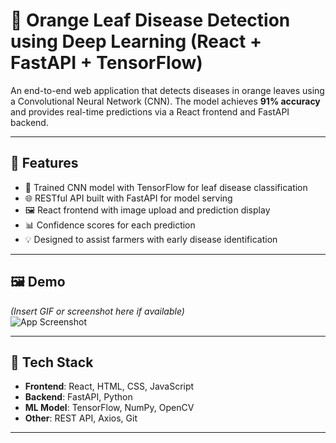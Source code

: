 # 🍊 Orange Leaf Disease Detection using Deep Learning (React + FastAPI + TensorFlow)

An end-to-end web application that detects diseases in orange leaves using a Convolutional Neural Network (CNN). The model achieves **91% accuracy** and provides real-time predictions via a React frontend and FastAPI backend.

---

## 🚀 Features

- 🧠 Trained CNN model with TensorFlow for leaf disease classification  
- 🌐 RESTful API built with FastAPI for model serving  
- 🖼️ React frontend with image upload and prediction display  
- 📊 Confidence scores for each prediction  
- 💡 Designed to assist farmers with early disease identification

---

## 🖼️ Demo

*(Insert GIF or screenshot here if available)*  
![App Screenshot](./screenshots/demo.png)

---

## 🔧 Tech Stack

- **Frontend**: React, HTML, CSS, JavaScript  
- **Backend**: FastAPI, Python  
- **ML Model**: TensorFlow, NumPy, OpenCV  
- **Other**: REST API, Axios, Git

---
